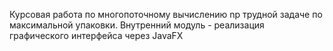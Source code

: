 Курсовая работа по многопоточному вычислению np трудной задаче по максимальной упаковки.
Внутренний модуль - реализация графического интерфейса через JavaFX
